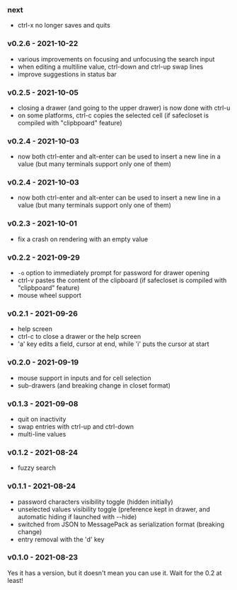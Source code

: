 ### next
- ctrl-x no longer saves and quits

<a name="v0.2.6"></a>
### v0.2.6 - 2021-10-22
- various improvements on focusing and unfocusing the search input
- when editing a multiline value, ctrl-down and ctrl-up swap lines
- improve suggestions in status bar

<a name="v0.2.5"></a>
### v0.2.5 - 2021-10-05
- closing a drawer (and going to the upper drawer) is now done with ctrl-u
- on some platforms, ctrl-c copies the selected cell (if safecloset is compiled with "clipbpoard" feature)

<a name="v0.2.4"></a>
### v0.2.4 - 2021-10-03
- now both ctrl-enter and alt-enter can be used to insert a new line in a value (but many terminals support only one of them)

<a name="v0.2.4"></a>
### v0.2.4 - 2021-10-03
- now both ctrl-enter and alt-enter can be used to insert a new line in a value (but many terminals support only one of them)

<a name="v0.2.3"></a>
### v0.2.3 - 2021-10-01
- fix a crash on rendering with an empty value

<a name="v0.2.2"></a>
### v0.2.2 - 2021-09-29
- `-o` option to immediately prompt for password for drawer opening
- ctrl-v pastes the content of the clipboard (if safecloset is compiled with "clipbpoard" feature)
- mouse wheel support

<a name="v0.2.1"></a>
### v0.2.1 - 2021-09-26
- help screen
- ctrl-c to close a drawer or the help screen
- 'a' key edits a field, cursor at end, while 'i' puts the cursor at start

<a name="v0.2.0"></a>
### v0.2.0 - 2021-09-19
- mouse support in inputs and for cell selection
- sub-drawers (and breaking change in closet format)

<a name="v0.1.3"></a>
### v0.1.3 - 2021-09-08
- quit on inactivity
- swap entries with ctrl-up and ctrl-down
- multi-line values

<a name="v0.1.2"></a>
### v0.1.2 - 2021-08-24
- fuzzy search

<a name="v0.1.1"></a>
### v0.1.1 - 2021-08-24
- password characters visibility toggle (hidden initially)
- unselected values visibility toggle (preference kept in drawer, and automatic hiding if launched with --hide)
- switched from JSON to MessagePack as serialization format (breaking change)
- entry removal with the 'd' key

<a name="v0.1.0"></a>
### v0.1.0 - 2021-08-23
Yes it has a version, but it doesn't mean you can use it. Wait for the 0.2 at least!
